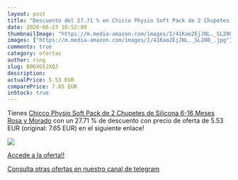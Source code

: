 ```yaml
---
layout: post
title: "Descuento del 27.71 % en Chicco Physio Soft Pack de 2 Chupetes de"
date: 2020-06-23 16:52:09
thumbnailImage: "https://m.media-amazon.com/images/I/41Kao2EjJNL._SL200_.jpg"
images: ["https://m.media-amazon.com/images/I/41Kao2EjJNL._SL200_.jpg"]
comments: true
category: ofertas
author: ring
slug: B06XG5JXQJ
description:
actualPrice: 5.53 EUR
comparePrice: 7.65 EUR
inStock: true
---
```


Tienes [Chicco Physio Soft Pack de 2 Chupetes de Silicona 6-16 Meses Rosa y Morado](https://www.amazon.com/dp/B06XG5JXQJ/?tag=redken08-20) con un 27.71 % de descuento con precio de oferta de 5.53 EUR (original: 7.65 EUR) en el siguiente enlace!

[![](https://m.media-amazon.com/images/I/41Kao2EjJNL._SL200_.jpg)](https://www.amazon.com/dp/B06XG5JXQJ/?tag=redken08-20)

[Accede a la oferta!!](https://www.amazon.com/dp/B06XG5JXQJ/?tag=redken08-20)

[Consulta otras ofertas en nuestro canal de telegram](https://t.me/s/ofertas25)
